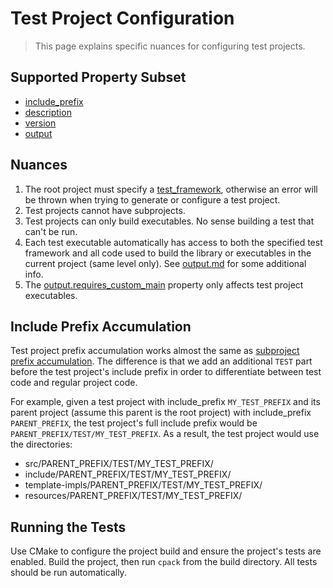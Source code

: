 # Test Project Configuration

> This page explains specific nuances for configuring test projects.

## Supported Property Subset

- [include_prefix](properties/properties_list.md#includeprefix)
- [description](properties/properties_list.md#description)
- [version](properties/properties_list.md#version)
- [output](properties/properties_list.md#output)

## Nuances

1. The root project must specify a [test_framework](properties/properties_list.md#testframework),
  otherwise an error will be thrown when trying to generate or configure a test project.
2. Test projects cannot have subprojects.
3. Test projects can only build executables. No sense building a test that can't be run.
4. Each test executable automatically has access to both the specified test framework
  and all code used to build the library or executables in the current project (same level only).
  See [output.md](properties/output.md) for some additional info.
5. The [output.requires_custom_main](properties/output.md#requirescustommain) property only affects
  test project executables.

## Include Prefix Accumulation

Test project prefix accumulation works almost the same as
[subproject prefix accumulation](subproject_config.md#include-prefix-accumulation).
The difference is that we add an additional `TEST` part before the test project's include
prefix in order to differentiate between test code and regular project code.

For example, given a test project with include_prefix `MY_TEST_PREFIX` and its
parent project (assume this parent is the root project) with include_prefix `PARENT_PREFIX`,
the test project's full include prefix would be `PARENT_PREFIX/TEST/MY_TEST_PREFIX`. As a result, the
test project would use the directories:

- src/PARENT_PREFIX/TEST/MY_TEST_PREFIX/
- include/PARENT_PREFIX/TEST/MY_TEST_PREFIX/
- template-impls/PARENT_PREFIX/TEST/MY_TEST_PREFIX/
- resources/PARENT_PREFIX/TEST/MY_TEST_PREFIX/

## Running the Tests

Use CMake to configure the project build and ensure the project's tests are enabled. Build the project,
then run `cpack` from the build directory. All tests should be run automatically.
